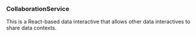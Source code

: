 ### CollaborationService

This is a React-based data interactive that allows other data interactives to share data contexts.

